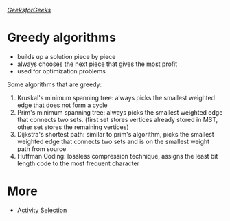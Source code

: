 *[GeeksforGeeks](https://www.geeksforgeeks.org/fundamentals-of-algorithms/)*
# Greedy algorithms
- builds up a solution piece by piece
- always chooses the next piece that gives the most profit
- used for optimization problems

Some algorithms that are greedy:
1. Kruskal's minimum spanning tree: always picks the smallest weighted edge that does not form a cycle
2. Prim's minimum spanning tree: always picks the smallest weighted edge that connects two sets. (first set stores vertices already stored in MST, other set stores the remaining vertices)
3. Dijkstra's shortest path: similar to prim's algorithm, picks the smallest weighted edge that connects two sets and is on the smallest weight path from source
4. Huffman Coding: lossless compression technique, assigns the least bit length code to the most frequent character

# More
- [Activity Selection](https://github.com/json9512/json9512/blob/main/posts/algorithms/activity%20selection.md)
